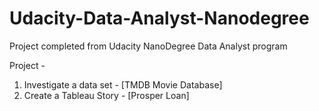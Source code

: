 # Udacity-Data-Analyst-Nanodegree

Project completed from Udacity NanoDegree Data Analyst program

Project -

1. Investigate a data set - [TMDB Movie Database]
2. Create a Tableau Story - [Prosper Loan]
